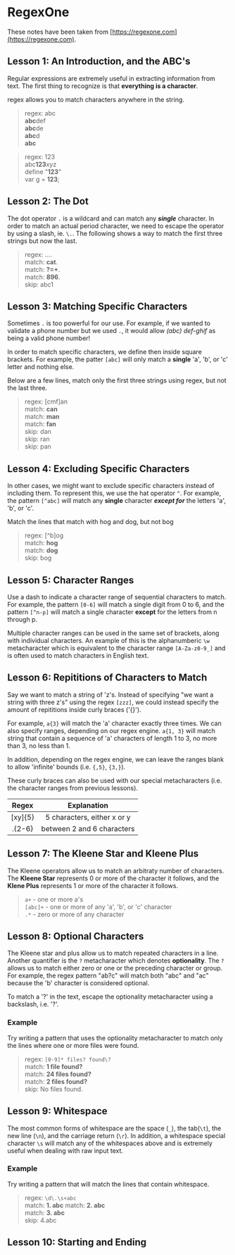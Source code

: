 # RegexOne

These notes have been taken from [https://regexone.com](https://regexone.com).

## Lesson 1: An Introduction, and the ABC's

Regular expressions are extremely useful in extracting information from text.
The first thing to recognize is that **everything is a character**.

regex allows you to match characters anywhere in the string.

> regex: abc  
> **abc**def  
> **abc**de  
> **abc**d  
> **abc**  
  
> regex: 123  
> abc**123**xyz  
> define "**123**"  
> var g = **123**;  

## Lesson 2: The Dot

The dot operator `.` is a wildcard and can match any ***single*** character. 
In order to match an actual period character, we need to escape the operator 
by using a slash, ie. `\.`. The following shows a way to match the first three 
strings but now the last.

> regex: ...\.  
> match: **cat**.  
> match: **?=+**.  
> match: **896**.  
> skip:  abc1  

## Lesson 3: Matching Specific Characters

Sometimes `.` is too powerful for our use. For example, if we wanted to 
validate a phone number but we used `.`, it would allow *(abc) def-ghif* 
as being a valid phone number!  

In order to match specific characters, we define then inside square brackets. 
For example, the patter `[abc]` will only match a **single** 'a', 'b', or 'c' 
letter and nothing else.  

Below are a few lines, match only the first three strings using regex, but not 
the last three.

> regex: [cmf]an  
> match: **can**  
> match: **man**  
> match: **fan**  
> skip:  dan  
> skip:  ran  
> skip:  pan  

## Lesson 4: Excluding Specific Characters

In other cases, we might want to exclude specific characters instead of 
including them. To represent this, we use the hat operator `^`. For example, 
the pattern `[^abc]` will match any **single** character ***except for*** 
the letters 'a', 'b', or 'c'.  

Match the lines that match with hog and dog, but not bog

> regex: [\^b]og  
> match: **hog**  
> match: **dog**  
> skip:  bog  

## Lesson 5: Character Ranges

Use a dash to indicate a character range of sequential characters to match. 
For example, the pattern `[0-6]` will match a single digit from 0 to 6, and 
the pattern `[^n-p]` will match a single character **except** for the letters 
from n through p.  

Multiple character ranges can be used in the same set of brackets, along with 
individual characters. An example of this is the alphanumberic `\w` 
metacharacter which is equivalent to the character range `[A-Za-z0-9_]` and 
is often used to match characters in English text.

## Lesson 6: Repititions of Characters to Match

Say we want to match a string of 'z's. Instead of specifying "we want a string 
with three z's" using the regex `[zzz]`, we could instead specify the amount 
of repititions inside curly braces ('{}'). 

For example, `a{3}` will match the 'a' character exactly three times. We can 
also specify ranges, depending on our regex engine. `a{1, 3}` will match 
string that contain a sequence of 'a' characters of length 1 to 3, no more 
than 3, no less than 1.  

In addition, depending on the regex engine, we can leave the ranges blank 
to allow 'infinite' bounds (i.e. `{,5}`, `{3,}`).  

These curly braces can also be used with our special metacharacters (i.e. the 
character ranges from previous lessons).

|Regex|         Explanation             |
|:---:|:-------------------------------:|
|[xy]{5}|5 characters, either x or y    |
|.{2-6}|between 2 and 6 characters      |

## Lesson 7: The Kleene Star and Kleene Plus

The Kleene operators allow us to match an arbitraty number of characters. 
The **Kleene Star** represents 0 or more of the character it follows, and the 
**Klene Plus** represents 1 or more of the character it follows.  

> `a+` - one or more a's   
> `[abc]+` - one or more of any 'a', 'b', or 'c' character  
> `.*` - zero or more of any character  

## Lesson 8: Optional Characters

The Kleene star and plus allow us to match repeated characters in a line. 
Another quantifier is the `?` metacharacter which denotes **optionality**. 
The `?` allows us to match either zero or one or the preceding character or 
group. For example, the regex pattern "ab?c" will match both "abc" and "ac" 
because the 'b' character is considered optional.  

To match a '?' in the text, escape the optionality metacharacter using a 
backslash, i.e. '\?'.

### Example

Try writing a pattern that uses the optionality metacharacter to match 
only the lines where one or more files were found.

> regex: `[0-9]* files? found\?`  
> match: **1 file found?**  
> match: **24 files found?**  
> match: **2 files found?**  
> skip:  No files found.

## Lesson 9: Whitespace

The most common forms of whitespace are the space (`_`), the tab(`\t`), the 
new line (`\n`), and the carriage return (`\r`). In addition, a whitespace 
special character `\s` will match any of the whitespaces above and is 
extremely useful when dealing with raw input text. 


### Example

Try writing a pattern that will match the lines that contain whitespace.  

> regex: `\d\.\s+abc`  
> match: **1.   abc**
> match: **2.       abc**  
> match: **3.        abc**  
> skip:  4.abc  

## Lesson 10: Starting and Ending
